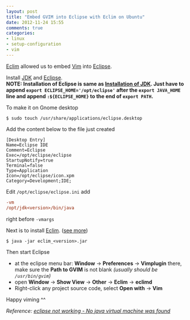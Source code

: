 ```yaml
---
layout: post
title: "Embed GVIM into Eclipse with Eclim on Ubuntu"
date: 2012-11-24 15:55
comments: true
categories:
- linux
- setup-configuration
- vim
---
```


[Eclim](http://eclim.org/) allowed us to embed [Vim](http://www.vim.org/) into [Eclipse](http://www.eclipse.org/).

Install [JDK](http://www.oracle.com/technetwork/java/javase/downloads/index.html) and [Eclipse](http://www.eclipse.org/).  
**NOTE: Installation of Eclipse is same as [Installation of JDK](http://jslim89.github.com/blog/2012/11/22/jdk-installation-on-ubuntu/). Just have to append `export ECLIPSE_HOME='/opt/eclipse'` after the `export JAVA_HOME` line and append `:${ECLIPSE_HOME}` to the end of `export PATH`.**

To make it on Gnome desktop

```
$ sudo touch /usr/share/applications/eclipse.desktop
```

Add the content below to the file just created

```
[Desktop Entry]
Name=Eclipse IDE
Comment=Eclipse
Exec=/opt/eclipse/eclipse
StartupNotify=true
Terminal=false
Type=Application
Icon=/opt/eclipse/icon.xpm
Category=Development;IDE;
```

Edit `/opt/eclipse/eclipse.ini` add

```ini
-vm
/opt/jdk<version>/bin/java
```

right before `-vmargs`

Next is to install [Eclim](http://eclim.org/). ([see more](http://eclim.org/install.html))

```
$ java -jar eclim_<version>.jar
```

Then start Eclipse

* at the eclipse menu bar: **Window** -> **Preferences** -> **Vimplugin** there, make sure the **Path to GVIM** is not blank _(usually should be `/usr/bin/gvim`)_
* open **Window** -> **Show View** -> **Other** -> **Eclim** -> **eclimd**
* Right-click any project source code, select **Open with** -> **Vim**

Happy viming ^^

_Reference: [eclipse not working - No java virtual machine was found](http://stackoverflow.com/questions/5898111/eclipse-not-working-no-java-virtual-machine-was-found)_
